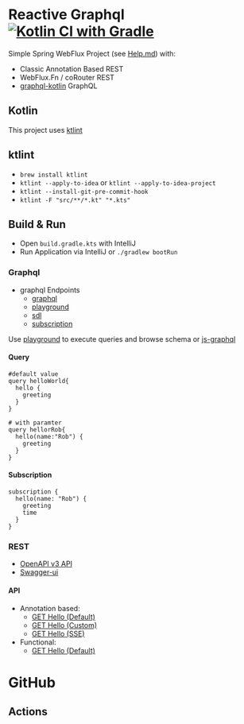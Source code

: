 # Reactive Graphql [![Kotlin CI with Gradle](https://github.com/rowi1de/graphql-reactive/actions/workflows/gradle.yml/badge.svg)](https://github.com/rowi1de/graphql-reactive/actions/workflows/gradle.yml)

Simple Spring WebFlux Project (see [Help.md](HELP.md)) with:

* Classic Annotation Based REST
* WebFlux.Fn / coRouter REST
* [graphql-kotlin](https://github.com/ExpediaGroup/graphql-kotlin) GraphQL

## Kotlin

This project uses [ktlint](https://ktlint.github.io/)

## ktlint

- `brew install ktlint`
- `ktlint --apply-to-idea` or `ktlint --apply-to-idea-project`
- `ktlint --install-git-pre-commit-hook`
- `ktlint -F "src/**/*.kt" "*.kts"`

## Build & Run

* Open `build.gradle.kts` with IntelliJ
* Run Application via IntelliJ or `./gradlew bootRun`

### Graphql
* graphql Endpoints
  * [graphql](http://localhost:8082/graphql)
  * [playground](http://localhost:8082/playground)
  * [sdl](http://localhost:8082/sdl)
  * [subscription](http://localhost:8082/subscription)

Use [playground](http://localhost:8082/playground) to execute queries and browse schema
or [js-graphql](https://plugins.jetbrains.com/plugin/8097-js-graphql)

#### Query

```grahpql
#default value
query helloWorld{
  hello {
    greeting
  }
}

# with paramter
query hellorRob{
  hello(name:"Rob") {
    greeting
  }
}
```

#### Subscription

```grahpql
subscription {
  hello(name: "Rob") {
    greeting
    time
  }
}
```

### REST

* [OpenAPI v3 API](http://localhost:8082/api-docs.yaml)
* [Swagger-ui](http://localhost:8082/swagger-ui.html)

#### API

* Annotation based:
  * [GET Hello (Default)](http://localhost:8082/rest/annotations/hello)
  * [GET Hello (Custom)](http://localhost:8082/rest/annotations/hello?name=rowi1de)
  * [GET Hello (SSE)](http://localhost:8082/rest/annotations/hello/sse?name=rowi1de)
* Functional:
  * [GET Hello (Default)](http://localhost:8082/rest/functional/hello)


# GitHub

## Actions
